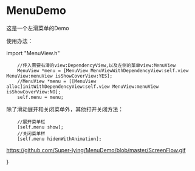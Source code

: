 # MenuDemo
这是一个左滑菜单的Demo

使用办法：

import "MenuView.h"

```    
    //传入需要右滑的view:DependencyView,以及左侧的菜单view:MenuView
    MenuView *menu = [MenuView MenuViewWithDependencyView:self.view MenuView:menuView isShowCoverView:YES];
    //MenuView *menu = [[MenuView alloc]initWithDependencyView:self.view MenuView:menuView isShowCoverView:NO];
    self.menu = menu;
```

除了滑动展开和关闭菜单外，其他打开关闭方法：
```
    //展开菜单栏
    [self.menu show];
    //关闭菜单栏 
    [self.menu hidenWithAnimation];
```

https://github.com/Super-lying/MenuDemo/blob/master/ScreenFlow.gif

}
